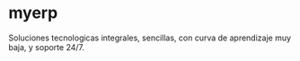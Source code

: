 # myerp
Soluciones tecnologicas integrales, sencillas, con curva de aprendizaje muy baja, y soporte 24/7.
